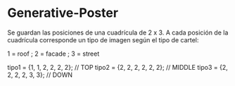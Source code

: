 # Generative-Poster

Se guardan las posiciones de una cuadrícula de 2 x 3.
A cada posición de la cuadrícula corresponde un tipo de imagen según el tipo de cartel:

1 = roof ; 2 = facade ; 3 = street

tipo1 = {1, 1, 2, 2, 2, 2}; // TOP
tipo2 = {2, 2, 2, 2, 2, 2}; // MIDDLE
tipo3 = {2, 2, 2, 2, 3, 3}; // DOWN
